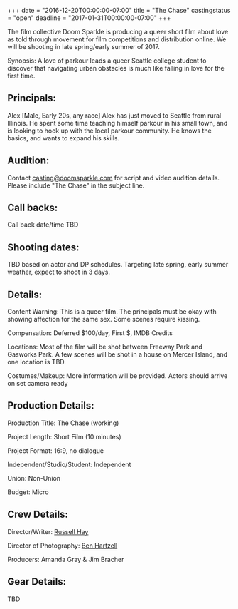 +++
date = "2016-12-20T00:00:00-07:00"
title = "The Chase"
castingstatus = "open"
deadline = "2017-01-31T00:00:00-07:00"
+++
<div class="hero">
<p>The film collective Doom Sparkle is producing a queer short film about love as told
through movement for film competitions and distribution online.  We will be shooting
in late spring/early summer of 2017.</p>

<p><label class="segment">Synopsis</label>: A love of parkour leads a queer Seattle college student to discover
that navigating urban obstacles is much like falling in love for the first time.</p>

</div>

<div class="box">
<h2>Principals:</h2>
<p><label class="segment">Alex</label> [Male, Early 20s, any race] Alex has just moved to Seattle from rural Illinois.
He spent some time teaching himself parkour in his small town, and is looking to hook up with the local parkour community.
He knows the basics, and wants to expand his skills.</p>
<!-- FILLED p><label class="segment">Jason</label> [Male, Early 20s, any race] Jason grew up on Mercer Island in a beautiful house
overlooking the water. He has been training parkour since he was 13, and is heavily involved in the local parkour community.
He's down to earth, but grew up with a large amount of privilege. He's gay, but hasn't told anyone and has never dated
anyone.  He's nervous about how his friends will react, until he meets Alex.</p>
</div -->

<div class="box">
<h2>Audition:</h2>
<p>Contact <a href="mailto:casting@doomsparkle.com">casting@doomsparkle.com</a> for script and video audition details.
Please include "The Chase" in the subject line.</p>
<h2>Call backs:</h2>
<p>Call back date/time TBD</p>
<h2>Shooting dates:</h2>
<p>TBD based on actor and DP schedules.  Targeting late spring, early summer weather, expect to shoot in 3 days.</p>
</div>

<div class="box">
<h2>Details:</h2>
<p><label class="segment">Content Warning</label>: This is a queer film. The principals must be okay with showing affection for the same sex. Some scenes require kissing.</p>
<p><label class="segment">Compensation</label>: Deferred $100/day, First $, IMDB Credits</p>
<p><label class="segment">Locations</label>: Most of the film will be shot between Freeway Park and Gasworks Park.
A few scenes will be shot in a house on Mercer Island, and one location is TBD.</p>
<p><label class="segment">Costumes/Makeup</label>: More information will be provided. Actors should arrive on set camera ready</p>
</div>

<div class="box">
<h2>Production Details:</h2>
<p class="small"><label class="segment">Production Title</label>: The Chase (working)</p>
<p class="small"><label class="segment">Project Length</label>: Short Film (10 minutes)</p>
<p class="small"><label class="segment">Project Format</label>: 16:9, no dialogue</p>
<p class="small"><label class="segment">Independent/Studio/Student</label>: Independent</p>
<p class="small"><label class="segment">Union</label>: Non-Union</p>
<p><label class="segment">Budget</label>: Micro</p>
<h2>Crew Details:</h2>
<p class="small"><label class="segment">Director/Writer</label>: <a href="https://russellhay.com/filmcv">Russell Hay</a></p>
<p class="small"><label class="segment">Director of Photography</label>: <a href="http://www.benhartzell.net/">Ben Hartzell</a></p>
<p><label class="segment">Producers</label>: Amanda Gray & Jim Bracher</p>
<h2>Gear Details:</h2>
<p class="small">TBD</p>
</div>
